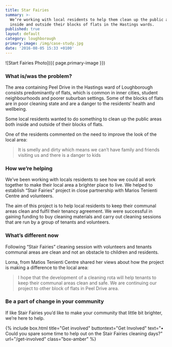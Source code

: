 ```yaml
---
title: Star Fairies
summary: >-
  We’re working with local residents to help them clean up the public areas
  inside and outside their blocks of flats in the Hastings wards.
published: true
layout: default
category: loughborough
primary-image: /img/case-study.jpg
date: '2016-08-05 15:33 +0100'
---
```


![Start Fairies Photo]({{ page.primary-image }})

### What is/was the problem? 

The area containing Peel Drive in the Hastings ward of Loughborough consists predominantly of flats, which is common in inner cities, student neighbourhoods and poorer suburban settings. Some of the blocks of flats are in poor cleaning state and are a danger to the residents’ health and wellbeing. 

Some local residents wanted to do something to clean up the public areas both inside and outside of their blocks of flats.  

One of the residents commented on the need to improve the look of the local area: 

> It is smelly and dirty which means we can’t have family and friends visiting us and there is a danger to kids

### How we’re helping 

We’ve been working with locals residents to see how we could all work together to make their local area a brighter place to live. We helped to establish “Stair Fairies” project in close partnership with Marios Tenienti Centre and volunteers. 

The aim of this project is to help local residents to keep their communal areas clean and fulfil their tenancy agreement.  We were successful in gaining funding to buy cleaning materials and carry out cleaning sessions that are run by a group of tenants and volunteers. 

### What’s different now 

Following “Stair Fairies” cleaning session with volunteers and tenants communal areas are clean and not an obstacle to children and residents.  

Lorna, from Matios Tenienti Centre shared her views about how the project is making a difference to the local area: 

> I hope that the development of a cleaning rota will help tenants to keep their communal areas clean and safe. We are continuing our project to other block of flats in Peel Drive area.

### Be a part of change in your community

If like Stair Fairies you’d like to make your community that little bit brighter, we’re here to help.

{% include box.html title="Get involved" buttontext="Get Involved" text="•	Could you spare some time to help out on the Stair Fairies cleaning days?" url="/get-involved" class="box-amber"  %}
